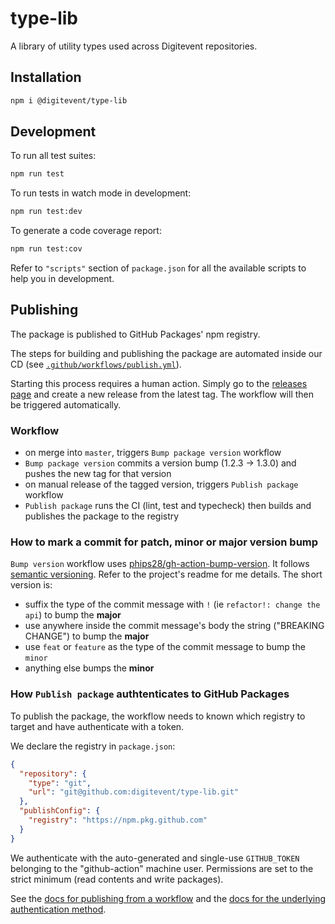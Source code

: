 # type-lib

A library of utility types used across Digitevent repositories.

## Installation

```sh
npm i @digitevent/type-lib
```

## Development

To run all test suites:

```sh
npm run test
```

To run tests in watch mode in development:

```sh
npm run test:dev
```

To generate a code coverage report:

```sh
npm run test:cov
```

Refer to `"scripts"` section of `package.json` for all the available scripts to help you in development.

## Publishing

The package is published to GitHub Packages' npm registry.

The steps for building and publishing the package are automated inside our CD (see [`.github/workflows/publish.yml`](.github/workflows/publish.yml)).

Starting this process requires a human action. Simply go to the [releases page](https://github.com/digitevent/type-lib/releases) and create a new release from the latest tag. The workflow will then be triggered automatically.

### Workflow

- on merge into `master`, triggers `Bump package version` workflow
- `Bump package version` commits a version bump (1.2.3 -> 1.3.0) and pushes the new tag for that version
- on manual release of the tagged version, triggers `Publish package` workflow
- `Publish package` runs the CI (lint, test and typecheck) then builds and publishes the package to the registry

### How to mark a commit for patch, minor or major version bump

`Bump version` workflow uses [phips28/gh-action-bump-version](https://github.com/phips28/gh-action-bump-version). It follows [semantic versioning](https://semver.org/). Refer to the project's readme for me details. The short version is:

- suffix the type of the commit message with `!` (ie `refactor!: change the api`) to bump the **major**
- use anywhere inside the commit message's body the string ("BREAKING CHANGE") to bump the **major**
- use `feat` or `feature` as the type of the commit message to bump the `minor`
- anything else bumps the **minor**

### How `Publish package` authtenticates to GitHub Packages

To publish the package, the workflow needs to known which registry to target and have authenticate with a token.

We declare the registry in `package.json`:

```json
{
  "repository": {
    "type": "git",
    "url": "git@github.com:digitevent/type-lib.git"
  },
  "publishConfig": {
    "registry": "https://npm.pkg.github.com"
  }
}
```

We authenticate with the auto-generated and single-use `GITHUB_TOKEN` belonging to the "github-action" machine user. Permissions are set to the strict minimum (read contents and write packages).

See the [docs for publishing from a workflow](https://docs.github.com/en/actions/publishing-packages/publishing-nodejs-packages#publishing-packages-to-github-packages) and the [docs for the underlying authentication method](https://docs.github.com/en/packages/working-with-a-github-packages-registry/working-with-the-npm-registry#authenticating-to-github-packages).
